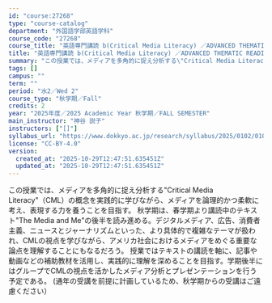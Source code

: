 ```yaml
---
id: "course:27268"
type: "course-catalog"
department: "外国語学部英語学科"
course_code: "27268"
course_title: "英語専門講読 b(Critical Media Literacy) ／ADVANCED THEMATIC READING (B)"
title: "英語専門講読 b(Critical Media Literacy) ／ADVANCED THEMATIC READING (B)"
summary: "この授業では、メディアを多角的に捉え分析する\"Critical Media Literacy\"（CML）の概念を実践的に学びながら、メディアを論理的かつ柔軟に考え、表現する力を養うことを目指す。 秋学期は、春学期より講読中のテキスト\"The…"
tags: []
campus: ""
term: ""
period: "水2／Wed 2"
course_type: "秋学期／Fall"
credits: 2
year: "2025年度／2025 Academic Year 秋学期／FALL SEMESTER"
main_instructor: "神谷 説子"
instructors: ["[]"]
syllabus_url: "https://www.dokkyo.ac.jp/research/syllabus/2025/0102/0102_27268_ja_JP.html"
license: "CC-BY-4.0"
version:
  created_at: "2025-10-29T12:47:51.635451Z"
  updated_at: "2025-10-29T12:47:51.635451Z"
---
```

この授業では、メディアを多角的に捉え分析する"Critical Media Literacy"（CML）の概念を実践的に学びながら、メディアを論理的かつ柔軟に考え、表現する力を養うことを目指す。 秋学期は、春学期より講読中のテキスト"The Media and Me"の後半を読み進める。デジタルメディア、広告、消費者主義、ニュースとジャーナリズムといった、より具体的で複雑なテーマが扱われ、CMLの視点を学びながら、アメリカ社会におけるメディアをめぐる重要な論点を理解することにもなるだろう。 授業ではテキストの講読を軸に、記事や動画などの補助教材を活用し、実践的に理解を深めることを目指す。学期後半にはグループでCMLの視点を活かしたメディア分析とプレゼンテーションを行う予定である。 (通年の受講を前提に計画しているため、秋学期からの受講はご遠慮ください）
